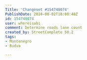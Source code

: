 ```yaml
---
Title: 'Changeset #154748074'
PublishDate: 2024-08-02T18:08:40Z
id: 154748074
user: whereisabi
comment: Determine roads lane count
created_by: StreetComplete 58.2
tags:
- Montenegro
- Budva

---
```

